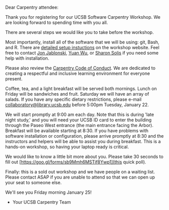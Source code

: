 Dear Carpentry attendee:

Thank you for registering for our UCSB Software Carpentry Workshop.  We are 
looking forward to spending time with you all.

There are several steps we would like you to take before the workshop. 

Most importantly, install all of the software that we will be using: git, Bash, and R.  There are
[detailed setup instuctions](https://ucsbcarpentry.github.io/2019-01-25-UCSBLibrary/index.html#setup) 
on the workshop website.  Feel free to contact [Jon Jablonski](mailto:jonjab@ucsb.edu), [Yuan Wu](mailto:yuanwu@ucsb.edu), or [Sharon Solis](swsolis@ucsb.edu) if you need some help with installation.

Please also review the [Carpentry Code of Conduct](https://docs.carpentries.org/topic_folders/policies/code-of-conduct.html).  We are dedicated to creating a respectful and inclusive learning environment for everyone present.  
  
Coffee, tea, and a light breakfast will be served both mornings.  Lunch on 
Friday will be sandwiches and fruit.  Saturday we will have an array 
of salads.  If you have any specific dietary restrictions, please e-mail 
[collaboratory@library.ucsb.edu](mailto:collaboratory@library.ucsb.edu) before 5:00pm Tuesday, January 22.

We will start promptly at 9:00 am each day.  Note that this is during 'late night study,' 
and you will need your UCSB ID card to enter the building through the Paseo West entrance (the main entrance facing the Arbor).  Breakfast will be available starting at 8:30.
If you have problems with software installation or configuration, please arrive promptly at
8:30 and the instructors and helpers will be able to assist you during breakfast.  This is
a hands-on workshop, so having your laptop ready is critical.

We would like to know a little bit more about you.  Please take 30 seconds to fill out [https://goo.gl/forms/sb9Mmh6MSTif8Ywp1](this quick poll).


Finally: this is a sold out workshop and we have people on a waiting list.  Please contact ASAP if you
are unable to attend so that we can open up your seat to someone else.

We'll see you Friday morning January 25!

- Your UCSB Carpentry Team
